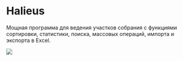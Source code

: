 # Halieus
Мощная программа для ведения участков собрания с функциями сортировки, статистики, поиска, массовых операций, импорта и экспорта в Excel.

![](https://4.bp.blogspot.com/-UXWcKLRQ2Uk/WGt2wJ4T6TI/AAAAAAABRAs/pVcBD7QoMdwN_VjZ1KRmLQVAvp3qCHsrwCLcB/s1600/screenshot.png)

